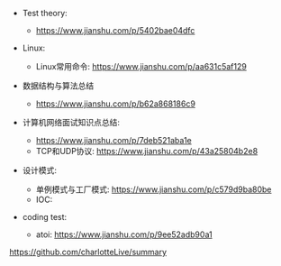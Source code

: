 - Test theory:
  - https://www.jianshu.com/p/5402bae04dfc
  
- Linux:
  - Linux常用命令: https://www.jianshu.com/p/aa631c5af129
  
- 数据结构与算法总结
  - https://www.jianshu.com/p/b62a868186c9
  
- 计算机网络面试知识点总结:
  - https://www.jianshu.com/p/7deb521aba1e
  - TCP和UDP协议: https://www.jianshu.com/p/43a25804b2e8
  
- 设计模式:
  - 单例模式与工厂模式: https://www.jianshu.com/p/c579d9ba80be
  - IOC: 
  
- coding test:
  - atoi: https://www.jianshu.com/p/9ee52adb90a1



https://github.com/charlotteLive/summary


